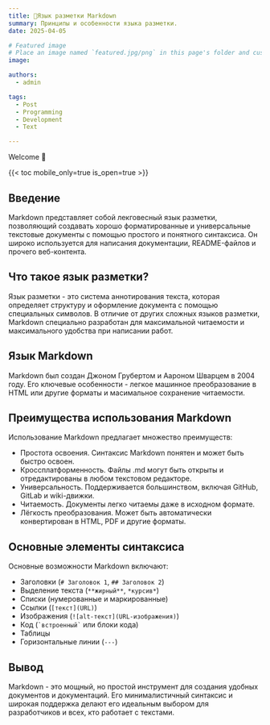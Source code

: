 ```yaml
---
title: 🎉Язык разметки Markdown
summary: Принципы и особенности языка разметки.
date: 2025-04-05

# Featured image
# Place an image named `featured.jpg/png` in this page's folder and customize its options here.
image:

authors:
  - admin

tags:
  - Post
  - Programming
  - Development
  - Text

---
```


Welcome 👋

{{< toc mobile_only=true is_open=true >}}

## Введение

Markdown представляет собой лекговесный язык разметки, позволяющий создавать хорошо форматированные и универсальные текстовые документы с помощью простого и понятного синтаксиса. Он широко используется для написания документации, README-файлов и прочего веб-контента.

## Что такое язык разметки?

Язык разметки - это система аннотирования текста, которая определяет структуру и оформление документа с помощью специальных символов. В отличие от других сложных языков разметки, Markdown специально разработан для максимальной читаемости и максимального удобства при написании работ.

## Язык Markdown

Markdown был создан Джоном Грубертом и Аароном Шварцем в 2004 году. Его ключевые особенности - легкое машинное преобразование в HTML или другие форматы и масимальное сохранение читаемости.

## Преимущества использования Markdown

Использование Markdown предлагает множество преимуществ:

- Простота освоения. Синтаксис Markdown понятен и может быть быстро освоен.
- Кроссплатформенность. Файлы .md могут быть открыты и отредактированы в любом текстовом редакторе.
- Универсальность. Поддерживается большинством, включая GitHub, GitLab и wiki-движки.
- Читаемость. Документы легко читаемы даже в исходном формате.
- Лёгкость преобразования. Может быть автоматически конвертирован в HTML, PDF и другие форматы.

## Основные элементы синтаксиса

Основные возможности Markdown включают:
- Заголовки (`# Заголовок 1`, `## Заголовок 2`)
- Выделение текста (`**жирный**`, `*курсив*`)
- Списки (нумерованные и маркированные)
- Ссылки (`[текст](URL)`)
- Изображения (`![alt-текст](URL-изображения)`)
- Код (`` `встроенный` `` или блоки кода)
- Таблицы
- Горизонтальные линии (`---`)

## Вывод

Markdown - это мощный, но простой инструмент для создания удобных документов и документаций. Его минималистичный синтаксис и широкая поддержка делают его идеальным выбором для разработчиков и всех, кто работает с текстами.

